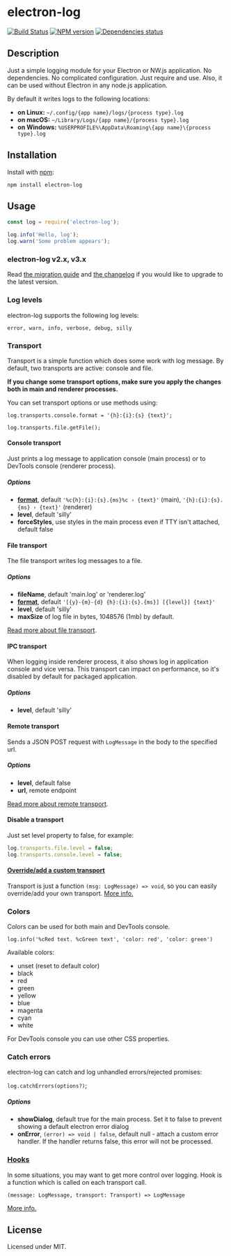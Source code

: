 # electron-log
[![Build Status](https://travis-ci.org/megahertz/electron-log.svg?branch=master)](https://travis-ci.org/megahertz/electron-log)
[![NPM version](https://badge.fury.io/js/electron-log.svg)](https://badge.fury.io/js/electron-log)
[![Dependencies status](https://david-dm.org/megahertz/electron-log/status.svg)](https://david-dm.org/megahertz/electron-log)

## Description

Just a simple logging module for your Electron or NW.js application.
No dependencies. No complicated configuration. Just require and use.
Also, it can be used without Electron in any node.js application.

By default it writes logs to the following locations:

 - **on Linux:** `~/.config/{app name}/logs/{process type}.log`
 - **on macOS:** `~/Library/Logs/{app name}/{process type}.log`
 - **on Windows:** `%USERPROFILE%\AppData\Roaming\{app name}\{process type}.log`

## Installation

Install with [npm](https://npmjs.org/package/electron-log):

    npm install electron-log

## Usage

```js
const log = require('electron-log');

log.info('Hello, log');
log.warn('Some problem appears');
```

### electron-log v2.x, v3.x

Read [the migration guide](docs/migration.md) and [the changelog](CHANGELOG.md)
if you would like to upgrade to the latest version.

### Log levels

electron-log supports the following log levels:

    error, warn, info, verbose, debug, silly

### Transport

Transport is a simple function which does some work with log message.
By default, two transports are active: console and file. 

**If you change some transport options, make sure you apply the changes both in
main and renderer processes.**

You can set transport options or use methods using:

`log.transports.console.format = '{h}:{i}:{s} {text}';`

`log.transports.file.getFile();`

#### Console transport

Just prints a log message to application console (main process) or to
DevTools console (renderer process).

##### Options

- **[format](docs/format.md)**, default
  `'%c{h}:{i}:{s}.{ms}%c › {text}'` (main),
  `'{h}:{i}:{s}.{ms} › {text}'` (renderer)
- **level**, default 'silly'
- **forceStyles**, use styles in the main process even if TTY isn't attached,
  default false

#### File transport

The file transport writes log messages to a file.

##### Options

- **fileName**, default 'main.log' or 'renderer.log'
- **[format](docs/format.md)**, default
  `'[{y}-{m}-{d} {h}:{i}:{s}.{ms}] [{level}] {text}'`
- **level**, default 'silly'
- **maxSize** of log file in bytes, 1048576 (1mb) by default.

[Read more about file transport](docs/file.md).

#### IPC transport
When logging inside renderer process, it also shows log in application
console and vice versa. This transport can impact on performance, so
it's disabled by default for packaged application.

##### Options

- **level**, default 'silly'

#### Remote transport

Sends a JSON POST request with `LogMessage` in the body to the specified url.

##### Options

- **level**, default false
- **url**, remote endpoint

[Read more about remote transport](docs/remote.md).

#### Disable a transport

Just set level property to false, for example:

```js
log.transports.file.level = false;
log.transports.console.level = false;
```

#### [Override/add a custom transport](docs/extend.md#transport)

Transport is just a function `(msg: LogMessage) => void`, so you can
easily override/add your own transport.
[More info.](docs/extend.md#transport)

### Colors

Colors can be used for both main and DevTools console.

`log.info('%cRed text. %cGreen text', 'color: red', 'color: green')`

Available colors:
 - unset (reset to default color)
 - black
 - red
 - green
 - yellow
 - blue
 - magenta
 - cyan
 - white
 
For DevTools console you can use other CSS properties.

### Catch errors

electron-log can catch and log unhandled errors/rejected promises:

`log.catchErrors(options?)`;

##### Options

- **showDialog**, default true for the main process. Set it to false to prevent
  showing a default electron error dialog
- **onError**, `(error) => void | false`, default null - attach a custom
  error handler. If the handler returns false, this error will not be processed.

### [Hooks](docs/extend.md#hooks)

In some situations, you may want to get more control over logging. Hook
is a function which is called on each transport call.

`(message: LogMessage, transport: Transport) => LogMessage`

[More info.](docs/extend.md#hooks)

## License

Licensed under MIT.
